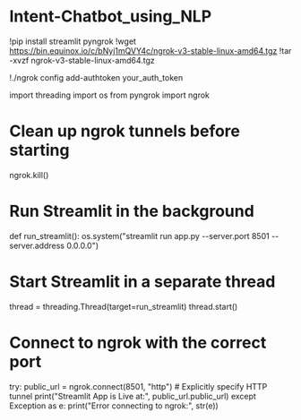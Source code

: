 # Intent-Chatbot_using_NLP
!pip install streamlit pyngrok
!wget https://bin.equinox.io/c/bNyj1mQVY4c/ngrok-v3-stable-linux-amd64.tgz
!tar -xvzf ngrok-v3-stable-linux-amd64.tgz

!./ngrok config add-authtoken your_auth_token

import threading
import os
from pyngrok import ngrok

# Clean up ngrok tunnels before starting
ngrok.kill()

# Run Streamlit in the background
def run_streamlit():
    os.system("streamlit run app.py --server.port 8501 --server.address 0.0.0.0")

# Start Streamlit in a separate thread
thread = threading.Thread(target=run_streamlit)
thread.start()

# Connect to ngrok with the correct port
try:
    public_url = ngrok.connect(8501, "http")  # Explicitly specify HTTP tunnel
    print("Streamlit App is Live at:", public_url.public_url)
except Exception as e:
    print("Error connecting to ngrok:", str(e))

